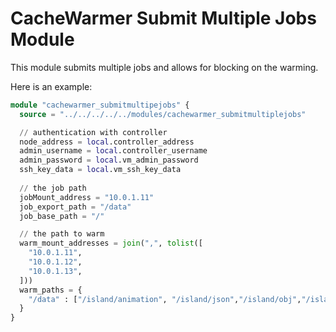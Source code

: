 # CacheWarmer Submit Multiple Jobs Module

This module submits multiple jobs and allows for blocking on the warming.

Here is an example:

```terraform
module "cachewarmer_submitmultipejobs" {
  source = "../../../../../modules/cachewarmer_submitmultiplejobs"

  // authentication with controller
  node_address = local.controller_address
  admin_username = local.controller_username
  admin_password = local.vm_admin_password
  ssh_key_data = local.vm_ssh_key_data
  
  // the job path
  jobMount_address = "10.0.1.11"
  job_export_path = "/data"
  job_base_path = "/"

  // the path to warm
  warm_mount_addresses = join(",", tolist([
    "10.0.1.11",
    "10.0.1.12",
    "10.0.1.13",
  ]))
  warm_paths = {
    "/data" : ["/island/animation", "/island/json","/island/obj","/island/pbrt","/island/ref","/island/scripts","/island/textures"],
  }
}
```